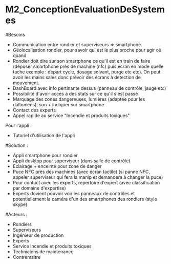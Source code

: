 # M2_ConceptionEvaluationDeSystemes

#Besoins
* Communication entre rondier et superviseurs => smartphone.
* Géolocalisation rondier, pour savoir qui est le plus proche pour agir où quand
* Rondier doit dire sur son smartphone ce qu'il est en train de faire (déposer smartphone près de machine (nfc) puis ecran en mode quelle tache
exemple : départ cycle, dosage solvant, purge etc etc). On peut avoir les mains sales donc prévoir des écrans à detection de mouvement.
* DashBoard avec info pertinante dessus (panneau de contrôle, jauge etc)
* Possibilité d'avoir accès à des stats sur ce qu'il s'est passé
* Marquage des zones dangereuses, lumières (adaptée pour les daltoniens), son + indiquer sur smartphone
* Contact des experts
* Appel rapide au service "Incendie et produits toxiques"

Pour l'appli :  
* Tutoriel d'utilisation de l'appli


#Solution :

* Appli smartphone pour rondier
* Appli desktop pour superviseur (dans salle de contrôle)
* Eclairage + enceinte pour zone de danger
* Puce NFC près des machines (avec écran tactile) (si panne NFC, appeler superviseur qui fera la manip et demandera à changer la puce)
* Pour contact avec les experts, repertoire d'expert (avec classification par domaine d'expertise)
* Experts dovient pouvoir voir les panneaux de contrôles et potentiellement la caméra d'un des smartphones des rondiers (style skype)


#Acteurs :

* Rondiers
* Superviseurs
* Ingénieur de production
* Experts
* Service Incendie et produits toxiques
* Techniciens de maintenance
* Contremaitre
